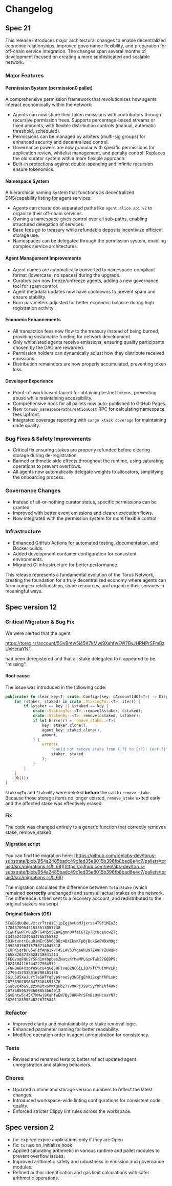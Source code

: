 # Changelog

## Spec 21

This release introduces major architectural changes to enable decentralized economic relationships, improved governance flexibility, and preparation for off-chain service integration. The changes span several months of development focused on creating a more sophisticated and scalable network.

### Major Features

#### Permission System (permission0 pallet)

A comprehensive permission framework that revolutionizes how agents interact economically within the network:

- Agents can now share their token emissions with contributors through recursive permission trees. Supports percentage-based streams or fixed amounts, with flexible distribution controls (manual, automatic threshold, scheduled).
- Permissions can be managed by arbiters (multi-sig groups) for enhanced security and decentralized control.
- Governance powers are now granular with specific permissions for application review, whitelist management, and penalty control. Replaces the old curator system with a more flexible approach.
- Built-in protections against double-spending and infinite recursion ensure tokenomics.

#### Namespace System

A hierarchical naming system that functions as decentralized DNS/capability listing for agent services:

- Agents can create dot-separated paths like `agent.alice.api.v2` to organize their off-chain services.
- Owning a namespace gives control over all sub-paths, enabling structured delegation of services.
- Base fees go to treasury while refundable deposits incentivize efficient storage use.
- Namespaces can be delegated through the permission system, enabling complex service architectures.

#### Agent Management Improvements

- Agent names are automatically converted to namespace-compliant format (lowercase, no spaces) during the upgrade.
- Curators can now freeze/unfreeze agents, adding a new governance tool for spam control.
- Agent metadata updates now have cooldowns to prevent spam and ensure stability.
- Burn parameters adjusted for better economic balance during high registration activity.

#### Economic Enhancements

- All transaction fees now flow to the treasury instead of being burned, providing sustainable funding for network development.
- Only whitelisted agents receive emissions, ensuring quality participants chosen by the DAO are rewarded.
- Permission holders can dynamically adjust how they distribute received emissions.
- Distribution remainders are now properly accumulated, preventing token loss.

#### Developer Experience

- Proof-of-work based faucet for obtaining testnet tokens, preventing abuse while maintaining accessibility.
- Comprehensive docs for all pallets now auto-published to GitHub Pages.
- New `torus0_namespacePathCreationCost` RPC for calculating namespace fees upfront.
- Integrated coverage reporting with `cargo xtask coverage` for maintaining code quality.

### Bug Fixes & Safety Improvements

- Critical fix ensuring stakes are properly refunded before clearing storage during de-registration.
- Banned arithmetic side effects throughout the runtime, using saturating operations to prevent overflows.
- All agents now automatically delegate weights to allocators, simplifying the onboarding process.

### Governance Changes

- Instead of all-or-nothing curator status, specific permissions can be granted.
- Improved with better event emissions and clearer execution flows.
- Now integrated with the permission system for more flexible control.

### Infrastructure

- Enhanced GitHub Actions for automated testing, documentation, and Docker builds.
- Added development container configuration for consistent environments.
- Migrated CI infrastructure for better performance.

This release represents a fundamental evolution of the Torus Network, creating the foundation for a truly decentralized economy where agents can form complex relationships, share resources, and organize their services in meaningful ways.

## Spec version 12

### Critical Migration & Bug Fix

We were alerted that the agent

<https://torex.rs/account/5GvBntw5j45K7kMwj9XahfwEW7ByJHRNPrSFmBzUyHcnaYNT>

had been deregistered and that all stake delegated to it appeared to be "missing".

#### Root cause

The issue was introduced in the following code:

```rs
pub(crate) fn clear_key<T: crate::Config>(key: &AccountIdOf<T>) -> DispatchResult {
    for (staker, staked) in crate::StakingTo::<T>::iter() {
        if &staker == key || &staked == key {
            crate::StakingTo::<T>::remove(&staker, &staked);
            crate::StakedBy::<T>::remove(&staked, &staker);
            if let Err(err) = remove_stake::<T>(
                key: staker.clone(),
                agent_key: staked.clone(),
                amount,
            ) {
                error!(
                    "could not remove stake from {:?} to {:?}: {err:?}",
                    staker, staked
                );
            }
        }
    }
    Ok(())
}
```

`StakingTo` and `StakedBy` were deleted **before** the call to `remove_stake`.
Because those storage items no longer existed, `remove_stake` exited early and the affected stake was effectively erased.

#### Fix

The code was changed entirely to a generic function that correctly removes stake, remove_stake0

#### Migration script

You can find the migration here:
[https://github.com/renlabs-dev/torus-substrate/blob/954a2485badc49c1ed35e8015b396fb8bad8e4c7/pallets/torus0/src/migrations.rs#L68](https://github.com/renlabs-dev/torus-substrate/blob/954a2485badc49c1ed35e8015b396fb8bad8e4c7/pallets/torus0/src/migrations.rs#L68)

The migration calculates the difference between `TotalStake` (which remained **correctly** unchanged) and sums all actual stakes on the network. The difference is then sent to a recovery account, and redistributed to the original stakers via script

**Original Stakers (OS)**

```text
5CuBSdUuBeLVxtzrTtrdiCjipEgjbvUoMJjxrss4T9f1MEoZ: 178467095451535513057748
5CwHfGwRTnUuZkFG4M5x5ZaXEgmn8RfaiG7Zy7RYUceKcwZT: 13425244249634765265782
5DJNtxnttEeuRiMErC6V6CR8z4BXEksKFpBjBukGeEWDxN9g: 299250156775756214045518
5EUPK5qrbFU5wFzfAMe1xVT4SLAV53YgeeRB97Z4aPYZUWQk: 76583203738628718841313
5FEGvoqFHUSYSFd1mYbpbasZNatsKfMeMPLGzwTwk276QBP9: 1024384116344227564972
5FNRQAB4xzpru9Gcu4gGe58FivaBZNCGiLJQ7xfCYUimMVLR: 42796457538016798301186
5Giu5U5XeJuYtTeSWTYq5yp9rooSy3NGTgEh9i2cghfhPLsW: 207369620960478104891376
5Gubvc4bG9LzzxWBtx6MWXgHb27YvMKPjJ99YSyfMh1hf4RN: 207368595393608853664012
5GvBntw5j45K7kMwj9XahfwEW7ByJHRNPrSFmBzUyHcnaYNT: 8826118395848226775843
```

### Refactor

- Improved clarity and maintainability of stake removal logic.
- Enhanced parameter naming for better readability.
- Modified operation order in agent unregistration for consistency.

### Tests

- Revised and renamed tests to better reflect updated agent unregistration and staking behaviors.

### Chores

- Updated runtime and storage version numbers to reflect the latest changes.
- Introduced workspace-wide linting configurations for consistent code quality.
- Enforced stricter Clippy lint rules across the workspace.

## Spec version 2

- fix: expired expire applications only if they are Open
- fix: `torus0` on_initialize hook
- Applied saturating arithmetic in various runtime and pallet modules to prevent overflow issues.
- Improved arithmetic safety and robustness in emission and governance modules.
- Refined author identification and gas limit calculations with safer arithmetic operations.

